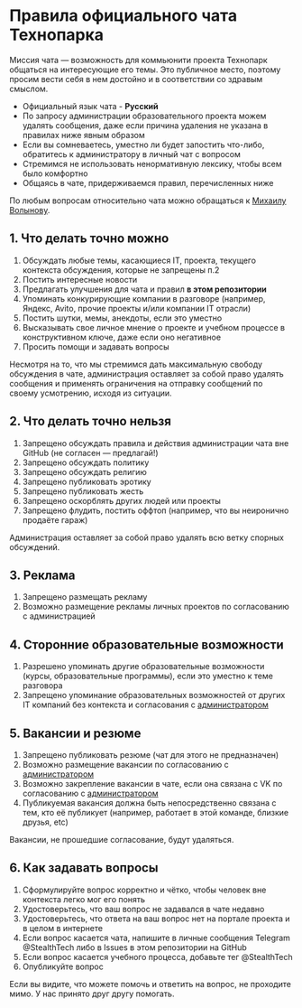 # Правила официального чата Технопарка

Миссия чата — возможность для коммьюнити проекта Технопарк общаться на интересующие его темы.
Это публичное место, поэтому просим вести себя в нем достойно и в соответствии со здравым смыслом.

- Официальный язык чата - **Русский**
- По запросу администрации образовательного проекта можем удалять сообщения, даже если причина удаления не указана в правилах ниже явным образом
- Если вы сомневаетесь, уместно ли будет запостить что-либо, обратитесь к администратору в личный чат с вопросом
- Стремимся не использовать ненормативную лексику, чтобы всем было комфортно
- Общаясь в чате, придерживаемся правил, перечисленных ниже

По любым вопросам относительно чата можно обращаться к [Михаилу Волынову](https://t.me/StealthTech).

## 1. Что делать точно можно

1. Обсуждать любые темы, касающиеся IT, проекта, текущего контекста обсуждения, которые не запрещены п.2
1. Постить интересные новости
1. Предлагать улучшения для чата и правил **в этом репозитории**
1. Упоминать конкурирующие компании в разговоре (например, Яндекс, Avito, прочие проекты и/или компании IT отрасли)
1. Постить шутки, мемы, анекдоты, если это уместно
1. Высказывать свое личное мнение о проекте и учебном процессе в конструктивном ключе, даже если оно негативное
1. Просить помощи и задавать вопросы

Несмотря на то, что мы стремимся дать максимальную свободу обсуждения в чате, администрация оставляет за собой право удалять сообщения и применять ограничения на отправку сообщений по своему усмотрению, исходя из ситуации.

## 2. Что делать точно нельзя

1. Запрещено обсуждать правила и действия администрации чата вне GitHub (не согласен — предлагай!)
1. Запрещено обсуждать политику
1. Запрещено обсуждать религию
1. Запрещено публиковать эротику
1. Запрещено публиковать жесть
1. Запрещено оскорблять других людей или проекты
1. Запрещено флудить, постить оффтоп (например, что вы неиронично продаёте гараж)

Администрация оставляет за собой право удалять всю ветку спорных обсуждений.

## 3. Реклама

1. Запрещено размещать рекламу
1. Возможно размещение рекламы личных проектов по согласованию с администрацией

## 4. Сторонние образовательные возможности

1. Разрешено упоминать другие образовательные возможности (курсы, образовательные программы), если это уместно к теме разговора
2. Запрещено упоминание образовательных возможностей от других IT компаний без контекста и согласования с [администратором](https://t.me/StealthTech)

## 5. Вакансии и резюме

1. Запрещено публиковать резюме (чат для этого не предназначен)
1. Возможно размещение вакансии по согласованию с [администратором](https://t.me/StealthTech)
1. Возможно закрепление вакансии в чате, если она связана с VK по согласованию с [администратором](https://t.me/StealthTech)
1. Публикуемая вакансия должна быть непосредственно связана с тем, кто её публикует (например, работает в этой команде, близкие друзья, etc)

Вакансии, не прошедшие согласование, будут удаляться.

## 6. Как задавать вопросы

1. Сформулируйте вопрос корректно и чётко, чтобы человек вне контекста легко мог его понять
1. Удостоверьтесь, что ваш вопрос не задавался в чате недавно
1. Удостоверьтесь, что ответа на ваш вопрос нет на портале проекта и в целом в интернете
1. Если вопрос касается чата, напишите в личные сообщения Telegram @StealthTech либо в Issues в этом репозитории на GitHub
1. Если вопрос касается учебного процесса, добавьте тег @StealthTech
1. Опубликуйте вопрос

Если вы видите, что можете помочь и ответить на вопрос, не проходите мимо. У нас принято друг другу помогать.
